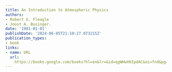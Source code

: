 ```yaml
---
title: An Introduction to Atmospheric Physics
authors:
- Robert G. Fleagle
- Joost A. Businger.
date: '1981-01-01'
publishDate: '2024-06-05T21:10:27.073215Z'
publication_types:
- book
links:
- name: URL
  url: 
    https://books.google.com/books?hl=en&lr=&id=qgWHwX0IpdAC&oi=fnd&pg=PP1&dq=An+introduction+to+Atmospheric+Physics&ots=XuLHlq7zFF&sig=xDh45_WO8pE3BdflVgHeH-YjGuw#v=onepage&q=An%20introduction%20to%20Atmospheric%20Physics&f=false
---
```

